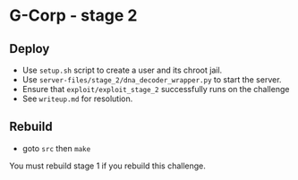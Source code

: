 # G-Corp - stage 2

## Deploy

+ Use `setup.sh` script to create a user and its chroot jail.
+ Use `server-files/stage_2/dna_decoder_wrapper.py` to start the server.
+ Ensure that `exploit/exploit_stage_2` successfully runs on the challenge
+ See `writeup.md` for resolution.

## Rebuild

+ goto `src` then `make`

You must rebuild stage 1 if you rebuild this challenge.
